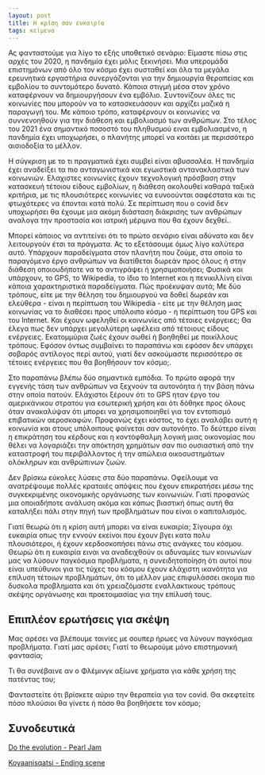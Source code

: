 ```yaml
---
layout: post
title: Η κρίση σαν ευκαιρία
tags: κείμενα
---
```


Ας φανταστούμε για λίγο το εξής υποθετικό σενάριο: Είμαστε πίσω στις
αρχές του 2020, η πανδημία έχει μόλις ξεκινήσει. Μια υπερομάδα
επιστημόνων από όλο τον κόσμο έχει συσταθεί και όλα τα μεγάλα
ερευνητικά εργαστήρια συνεργάζονται για την δημιουργία θεραπείας και
εμβολίου το συντομότερο δυνατό. Κάποια στιγμή μέσα στον χρόνο
καταφέρνουν να δημιουργήσουν ένα εμβόλιο. Συντονίζουν όλες τις κοινωνίες
που μπορούν να το κατασκευάσουν και αρχίζει μαζικά η παραγωγή του. Με
κάποιο τρόπο, καταφέρνουν οι κοινωνίες να συννενοηθούν για την διάθεση
και εμβολιασμό των ανθρώπων. Στο τέλος του 2021 ένα σημαντικό ποσοστό
του πληθυσμού ειναι εμβολιασμένο, η πανδημία έχει υποχωρήσει, ο
πλανήτης μπορεί να κοιτάει με περισσότερο αισιοδοξία το μέλλον.

<!--more-->

Η σύγκριση με το τι πραγματικά έχει συμβεί είναι αβυσσαλέα. Η πανδημία
έχει αναδείξει τα πιο ανταγωνιστικά και εγωιστικά αντανακλαστικά των
κοινωνιών. Ελαχιστες κοινωνίες έχουν τεχνολογική πρόσβαση στην
κατασκευή τέτοιου είδους εμβολίων, η διάθεση ακολουθεί καθαρά ταξικά
κριτήρια, με τις πλουσιότερες κοινωνίες να ευνοούνται σαφέστατα και
τις φτωχότερες να έπονται κατά πολύ. Σε περίπτωση που ο covid δεν
υποχωρήσει θα έχουμε μια ακόμη διάσταση διάκρισης των ανθρώπων αναλογα την
προστασία και ιατρική μέριμνα που θα έχουν δεχθεί..

Μπορεί κάποιος να αντιτείνει ότι το πρώτο σενάριο είναι αδύνατο και
δεν λειτουργούν έτσι τα πράγματα. Ας το εξετάσουμε όμως λίγο καλύτερα
αυτό. Υπάρχουν παραδείγματα στον πλανήτη που ζούμε, στα οποία το
παραγόμενο έργο ανθρώπων να διατίθεται δωρεάν προς όλους ή στην
διάθεση οποιουδήποτε να το αντιγράψει ή χρησιμοποιήσει; Φυσικά και
υπάρχουν, το GPS, το Wikipedia, το ίδιο το Internet και η πενικιλλίνη
είναι κάποια χαρακτηριστικά παραδείγματα. Πώς προέκυψαν αυτά; Με δύο
τρόπους, είτε με την θέληση του δημιουργού να δοθεί δωρεάν και
ελεύθερα - είναι η περίπτωση του Wikipedia - είτε με την θέληση μιας
κοινωνίας να το διαθέσει προς υπόλοιπο κόσμο - η περίπτωση του GPS και
του Internet. Και έχουν ωφεληθεί οι κοινωνίες από τέτοιες ενέργειες;
Θα έλεγα πως δεν υπάρχει μεγαλύτερη ωφέλεια από τέτοιους είδους
ενέργειες. Εκατομμύρια ζωές έχουν σωθεί ή βοηθηθεί με ποικίλλους
τρόπους. Εφόσον όντως συμβαίνει το παραπάνω και εφόσον δεν υπάρχει
σοβαρός αντίλογος περί αυτού, γιατί δεν ασκούμαστε περισσότερο σε
τέτοιες ενέργειες που θα βοηθήσουν τον κόσμο;.

Στο παραπάνω βλέπω δύο σημαντικά εμπόδια. Το πρώτο αφορά την εγγενής
τάση των ανθρώπων να ξεχνούν τα αυτονόητα ή την βάση πάνω στην οποία
πατούν. Ελάχιστοι ξέρουν ότι το GPS ηταν έργο του αμερικάνικου στρατου
για εσωτερική χρήση και ότι δόθηκε προς όλους όταν ανακαλύψαν ότι
μπορει να χρησιμοποιηθεί για τον εντοπισμό επιβατικών αεροσκαφών.
Προφανώς έχει κόστος, το έχει αναλάβει αυτή η κοινωνία και στους
υπόλοιπους φαίνεται σαν αυτονόητο. Το δεύτερο είναι η επικράτηση του
κέρδους και η κοντόφθαλμη λογική μιας οικονομίας που θέλει να
λογαριάζει την απόκτηση χρημάτων σαν πιο ουσιαστική από την καταστροφή
του περιβάλλοντος ή την απώλεια οικοσυστημάτων ολόκληρων και
ανθρώπινων ζωών.

Δεν βρίσκω εύκολες λύσεις στα δύο παραπάνω. Οφείλουμε να ανατρέψουμε
πολλές κραταιές απόψεις που έχουν επικρατήσει μέσω της συγκεκριμένης
οικονομικής οργάνωσης των κοινωνιών. Γιατί προφανώς μια οποιαδήποτε
ανάλυση ακόμα και κάπως βιαστική όπως αυτή θα καταλήξει πάλι στην πηγή
των προβλημάτων που είναι ο καπιταλισμός.

Γιατί θεωρώ ότι η κρίση αυτή μπορει να είναι ευκαιρία; Σίγουρα όχι
ευκαιρία οπως την εννούν εκείνοι που έχουν βγει κατα πολυ
πλουσιότεροι, ή έχουν κερδοσκοπήσει πάνω στις ανάγκες του κόσμου.
Θεωρώ ότι η ευκαιρία ειναι να αναδειχθούν οι αδυναμίες των κοινωνίων μας να
λύσουν παγκόσμια προβλήματα, η συνειδητοποίηση ότι αυτοί που είναι
υπεύθυνοι για τις τύχες του κόσμου έχουν ελάχιστη ικανότητα για
επίλυση τέτοιων προβλημάτων, ότι το μέλλον μας επιφυλάσσει ακομα πιο
δυσκολα προβληματα και ότι χρειαζόμαστε εναλλακτικους τρόπους σκέψης
οργάνωσης και προετοιμασίας για την επίλυσή τους.

## Επιπλέον ερωτήσεις για σκέψη

Μας αρέσει να βλέπουμε ταινίες με σουπερ ήρωες να λύνουν παγκόσμια
προβλήματα. Γιατί μας αρέσει; Γιατί το θεωρούμε μόνο επιστημονική
φαντασία;

Τι θα συνέβαινε αν ο Φλέμινγκ αξίωνε χρήματα για κάθε χρήση της
πατέντας του;

Φανταστείτε ότι βρίσκετε αύριο την θεραπεία για τον covid. Θα
σκεφτείτε πόσο πλούσιοι θα γίνετε ή πόσο θα βοηθήσετε τον κόσμο;

## Συνοδευτικά

[Do the evolution - Pearl
Jam](https://www.youtube.com/watch?v=aDaOgu2CQtI)

[Koyaanisqatsi - Ending scene](https://www.youtube.com/watch?v=OacVy8_nJi0)
